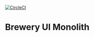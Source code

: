 [![CircleCI](https://circleci.com/gh/njd/brewery-monolith.svg?style=svg&circle-token=afb57086774469c48e7ed5c99120ab29d643da2d)](https://circleci.com/gh/njd/brewery-monolith)
# Brewery UI Monolith
